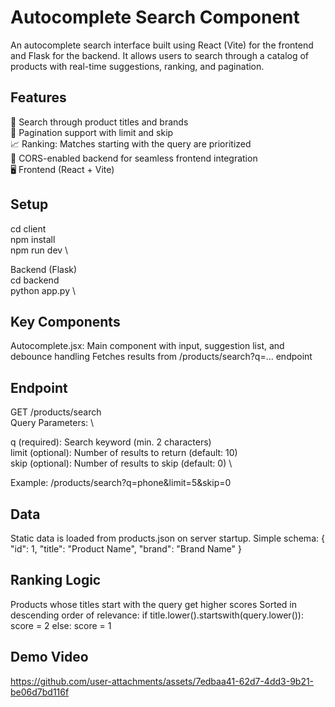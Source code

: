 # Autocomplete Search Component

An autocomplete search interface built using React (Vite) for the frontend and Flask for the backend. It allows users to search through a catalog of products with real-time suggestions, ranking, and pagination.

## Features

🔎 Search through product titles and brands \
📄 Pagination support with limit and skip \
📈 Ranking: Matches starting with the query are prioritized \
🔄 CORS-enabled backend for seamless frontend integration \
🖥️ Frontend (React + Vite)


## Setup
cd client \
npm install \
npm run dev \

Backend (Flask) \
cd backend \
python app.py \

## Key Components
Autocomplete.jsx: Main component with input, suggestion list, and debounce handling
Fetches results from /products/search?q=... endpoint

## Endpoint
GET /products/search \
Query Parameters: \

q (required): Search keyword (min. 2 characters) \
limit (optional): Number of results to return (default: 10) \
skip (optional): Number of results to skip (default: 0) \

Example:
/products/search?q=phone&limit=5&skip=0

## Data

Static data is loaded from products.json on server startup.
Simple schema:
{
  "id": 1,
  "title": "Product Name",
  "brand": "Brand Name"
}

## Ranking Logic
Products whose titles start with the query get higher scores
Sorted in descending order of relevance:
if title.lower().startswith(query.lower()):
    score = 2
else:
    score = 1


## Demo Video

https://github.com/user-attachments/assets/7edbaa41-62d7-4dd3-9b21-be06d7bd116f



